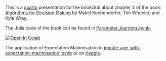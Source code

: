 This is a [quarto](https://quarto.org/) presentation for the bookclub about chapter 4 of the book:
[Algorithms for Decision Making](https://github.com/algorithmsbooks/decisionmaking)
by Mykel Kochenderfer, Tim Wheeler, and Kyle Wray.

The Julia code of the book can be found in [Parameter_learning.ipynb](Parameter_learning.ipynb).

[![Open In Colab](https://colab.research.google.com/assets/colab-badge.svg)](https://colab.research.google.com/github/cast42/chapter4_parameter_learning/blob/main/Parameter_learning.ipynb)

The application of Expectation Maximisation in [impute-age-with-expectation-maximisation.ipynb](impute-age-with-expectation-maximisation.ipynb) or on [Kaggle](https://www.kaggle.com/cast42/impute-age-with-expectation-maximisation).